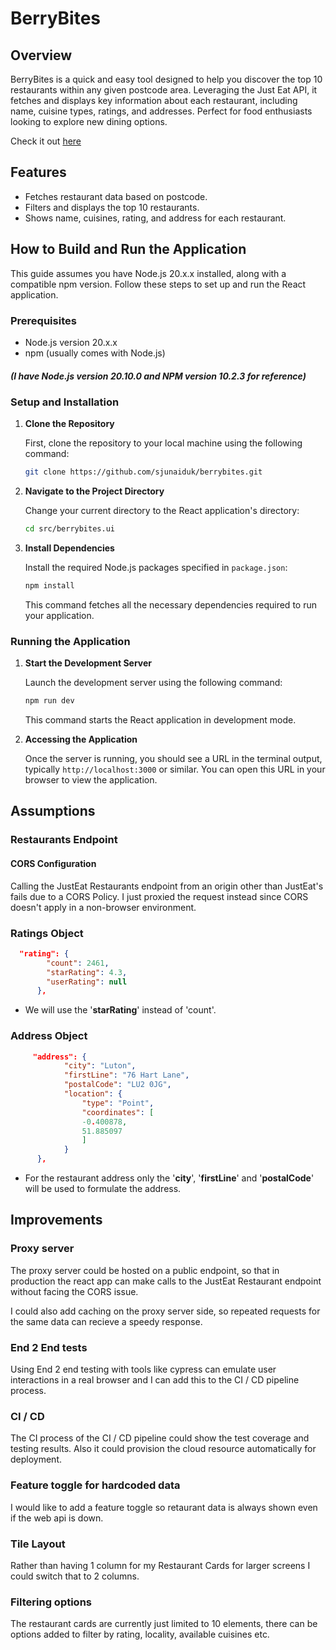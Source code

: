 # BerryBites

## Overview

BerryBites is a quick and easy tool designed to help you discover the top 10 restaurants within any given postcode area. Leveraging the Just Eat API, it fetches and displays key information about each restaurant, including name, cuisine types, ratings, and addresses. Perfect for food enthusiasts looking to explore new dining options.

Check it out [here](https://berrybites.syedjunaid.com)

## Features

- Fetches restaurant data based on postcode.
- Filters and displays the top 10 restaurants.
- Shows name, cuisines, rating, and address for each restaurant.

## How to Build and Run the Application

This guide assumes you have Node.js 20.x.x installed, along with a compatible npm version. Follow these steps to set up and run the React application.

### Prerequisites

- Node.js version 20.x.x
- npm (usually comes with Node.js)

##### (I have Node.js version 20.10.0 and NPM version 10.2.3 for reference)

### Setup and Installation

1. **Clone the Repository**

   First, clone the repository to your local machine using the following command:

   ```bash
   git clone https://github.com/sjunaiduk/berrybites.git
   ```

2. **Navigate to the Project Directory**

   Change your current directory to the React application's directory:

   ```bash
   cd src/berrybites.ui
   ```

3. **Install Dependencies**

   Install the required Node.js packages specified in `package.json`:

   ```bash
   npm install
   ```

   This command fetches all the necessary dependencies required to run your application.

### Running the Application

1. **Start the Development Server**

   Launch the development server using the following command:

   ```bash
   npm run dev
   ```

   This command starts the React application in development mode.

2. **Accessing the Application**

   Once the server is running, you should see a URL in the terminal output, typically `http://localhost:3000` or similar. You can open this URL in your browser to view the application.

## Assumptions

### Restaurants Endpoint

#### CORS Configuration

Calling the JustEat Restaurants endpoint from an origin other than JustEat's fails due to a CORS Policy.
I just proxied the request instead since CORS doesn't apply in a non-browser environment.

### Ratings Object

```json
  "rating": {
        "count": 2461,
        "starRating": 4.3,
        "userRating": null
      },
```

- We will use the '**starRating**' instead of 'count'.

### Address Object

```json
     "address": {
            "city": "Luton",
            "firstLine": "76 Hart Lane",
            "postalCode": "LU2 0JG",
            "location": {
                "type": "Point",
                "coordinates": [
                -0.400878,
                51.885097
                ]
            }
      },
```

- For the restaurant address only the '**city**', '**firstLine**' and '**postalCode**' will be used to formulate the address.

## Improvements

### Proxy server

The proxy server could be hosted on a public endpoint, so that in production the react app can make calls to the JustEat Restaurant endpoint without facing the CORS issue.

I could also add caching on the proxy server side, so repeated requests for the same data can recieve a speedy response.

### End 2 End tests

Using End 2 end testing with tools like cypress can emulate user interactions in a real browser and I can add this to the CI / CD pipeline process.

### CI / CD

The CI process of the CI / CD pipeline could show the test coverage and testing results. Also it could provision the cloud resource automatically for deployment.

### Feature toggle for hardcoded data

I would like to add a feature toggle so retaurant data is always shown even if the web api is down.

### Tile Layout

Rather than having 1 column for my Restaurant Cards for larger screens I could switch that to 2 columns.

### Filtering options

The restaurant cards are currently just limited to 10 elements, there can be options added to filter by rating, locality, available cuisines etc.
